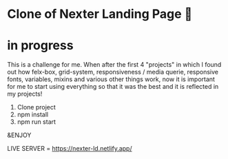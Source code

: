 # Clone of Nexter Landing Page 🚀 


# in progress


This is a challenge for me. When after the first 4 "projects" in which I found out how felx-box, grid-system, responsiveness / media querie, responsive fonts, variables, mixins and various other things work, now it is important for me to start using everything so that it was the best and it is reflected in my projects!



1. Clone project
2. npm install
3. npm run start 

&ENJOY


LIVE SERVER = https://nexter-ld.netlify.app/
